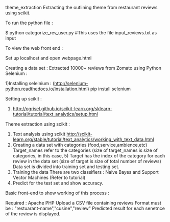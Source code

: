 theme_extraction
Extracting the outlining theme from restaurant reviews using scikit.

To run the python file :

$ python categorize_rev_user.py 
#This uses the file input_reviews.txt as input

To view the web front end :

Set up localhost and open webpage.html

Creating a data set : Extracted 10000+ reviews from Zomato using Python Selenium :

1)Installing selelnium : (http://selenium-python.readthedocs.io/installation.html)
	pip install selenium

Setting up scikit :

1) http://ogrisel.github.io/scikit-learn.org/sklearn-tutorial/tutorial/text_analytics/setup.html

Theme extraction using scikit :

1) Text analysis using scikit http://scikit-learn.org/stable/tutorial/text_analytics/working_with_text_data.html
2) Creating a data set with categories (food,service,ambience,etc) 
	Target_names refer to the categories (size of target_names is size of categories, in this case, 5)
	Target has the index of the category for each review in the data set (size of target is size of total number of reviews)
	Data set is divided into training set and testing set.
3) Training the data
	There are two classifiers : Naive Bayes and Support Vector Machines
	(Refer to tutorial)
4) Predict for the test set and show accuracy.

Basic front-end to show working of this process :

Required : Apache PHP 
Upload a CSV file containing reviews
	Format must be : "restuarant-name","cusine","review"
Predicted result for each senetnce of the review is displayed.


